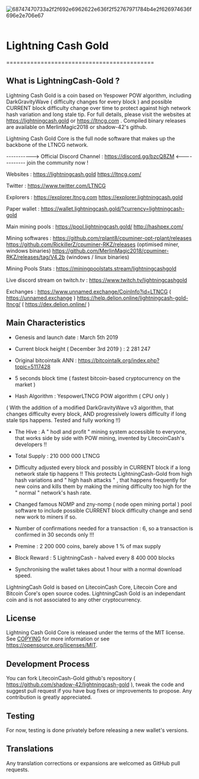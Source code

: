 <img src="https://i.ibb.co/3rvpw0v/68747470733a2f2f692e6962622e636f2f52767971784b4e2f626974636f696e2e706e67.png" alt="68747470733a2f2f692e6962622e636f2f52767971784b4e2f626974636f696e2e706e67" border="0"></a><br /><a target='_blank' href='https://imgbb.com/'></a><br />


# Lightning Cash Gold
===========================================

What is LightningCash-Gold ?
----------------------

Lightning Cash Gold is a coin based on Yespower POW algorithm, including DarkGravityWave ( difficulty changes for every block ) and possible CURRENT block difficulty change over time to protect against high network hash variation and long stale tip. For full details, please visit the websites at https://lightningcash.gold or https://ltncg.com . Compiled binary releases are available on MerlinMagic2018 or shadow-42's github.

Lightning Cash Gold Core is the full node software that makes up the backbone of the LTNCG network.


----------->  Official Discord Channel : https://discord.gg/bzcQ8ZM  <------------ join the community now !

Websites : https://lightningcash.gold   https://ltncg.com/

Twitter : https://www.twitter.com/LTNCG 

Explorers :  https://explorer.ltncg.com    https://explorer.lightningcash.gold

Paper wallet : https://wallet.lightningcash.gold/?currency=lightningcash-gold

Main mining pools : https://pool.lightningcash.gold/   http://hashpex.com/

Mining softwares : https://github.com/rplant8/cpuminer-opt-rplant/releases
                   https://github.com/RickillerZ/cpuminer-RKZ/releases (optimised miner, windows binaries)
                   https://github.com/MerlinMagic2018/cpuminer-RKZ/releases/tag/V4.2b (windows / linux binaries)
         
Mining Pools Stats : https://miningpoolstats.stream/lightningcashgold

Live discord stream on twitch.tv : https://www.twitch.tv/lightningcashgold

Exchanges : https://www.unnamed.exchange/CoinInfo?id=LTNCG  ( https://unnamed.exchange )
            https://help.delion.online/lightningcash-gold-ltncg/  ( https://dex.delion.online/ )




Main Characteristics
---------------------------------------------------------------------------


- Genesis and launch date : March 5th 2019

- Current block height ( December 3rd 2019 ) : 2 281 247

- Original bitcointalk ANN : https://bitcointalk.org/index.php?topic=5117428

- 5 seconds block time ( fastest bitcoin-based cryptocurrency on the market )

- Hash Algorithm : YespowerLTNCG POW algorithm    ( CPU only )

( With the addition of a modified DarkGravityWave v3 algorithm, that changes difficulty every block, AND progressively lowers difficulty if long stale tips happens. Tested and fully working !!)

- The Hive : A " hodl and profit " mining system accessible to everyone, that works side by side with POW mining, invented by  LitecoinCash's developers !!

- Total Supply : 210 000 000 LTNCG

- Difficulty adjusted every block and possibly in CURRENT block if a long network stale tip happens !! This protects LightningCash-Gold from high hash variations and " high hash attacks " , that happens frequently for new coins and kills them by making the mining difficulty too high for the " normal " network's hash rate. 

- Changed famous NOMP and zny-nomp ( node open mining portal ) pool software to include possible CURRENT block difficulty change and send new work to miners if so.

- Number of confirmations needed for a transaction : 6, so a transaction is confirmed  in 30 seconds only !!! 

- Premine : 2 200 000 coins, barely above 1 % of max supply

- Block Reward : 5 LightningCash - halved every 8 400 000 blocks

- Synchronising the wallet takes about 1 hour with a normal download speed.



LightningCash Gold is based on LitecoinCash Core, Litecoin Core and Bitcoin Core's open source codes.
LightningCash Gold is an independant coin and is not associated to any other cryptocurrency.


License
-------

Lightning Cash Gold Core is released under the terms of the MIT license. See [COPYING](COPYING) for more
information or see https://opensource.org/licenses/MIT.


Development Process
-------------------

You can fork LitecoinCash-Gold github's repository ( https://github.com/shadow-42/lightningcash-gold ), tweak the code and suggest pull request if you have bug fixes or improvements to propose. Any contribution is greatly appreciated.

Testing
-------

For now, testing is done privately before releasing a new wallet's versions.

Translations
------------

Any translation corrections or expansions are welcomed as GitHub pull requests.
